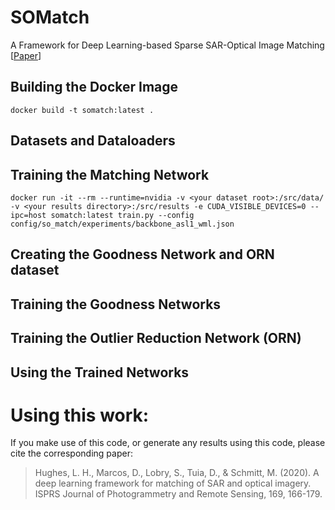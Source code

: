 # SOMatch
A Framework for Deep Learning-based Sparse SAR-Optical Image Matching [[Paper](https://www.sciencedirect.com/science/article/pii/S0924271620302598?via%3Dihub)] 

## Building the Docker Image
`docker build -t somatch:latest .`

## Datasets and Dataloaders

## Training the Matching Network
`docker run -it --rm --runtime=nvidia -v <your dataset root>:/src/data/ -v <your results directory>:/src/results -e CUDA_VISIBLE_DEVICES=0 --ipc=host somatch:latest train.py --config config/so_match/experiments/backbone_asl1_wml.json`

## Creating the Goodness Network and ORN dataset

## Training the Goodness Networks

## Training the Outlier Reduction Network (ORN)

## Using the Trained Networks

# Using this work:
If you make use of this code, or generate any results using this code, please cite the corresponding paper:

> Hughes, L. H., Marcos, D., Lobry, S., Tuia, D., & Schmitt, M. (2020). A deep learning framework for matching of SAR and optical imagery. ISPRS Journal of Photogrammetry and Remote Sensing, 169, 166-179.

